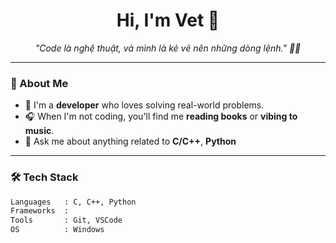 <h1 align="center">Hi, I'm Vet 🚀</h1>
<p align="center">
  <em>"Code là nghệ thuật, và mình là kẻ vẽ nên những dòng lệnh." 👨‍💻</em>
</p>

---

### 🧠 About Me
- 🔭 I'm a **developer** who loves solving real-world problems.
- 🎧 When I'm not coding, you'll find me **reading books** or **vibing to music**.
- 💬 Ask me about anything related to **C/C++**, **Python**

---

### 🛠️ Tech Stack
```bash
Languages   : C, C++, Python
Frameworks  :
Tools       : Git, VSCode
OS          : Windows

